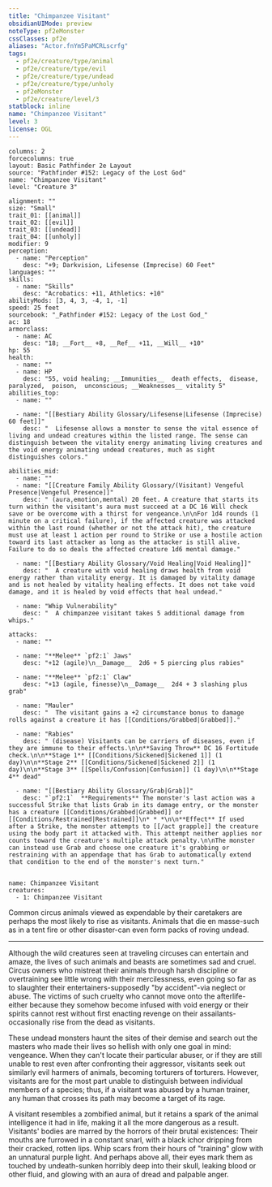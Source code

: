 ```yaml
---
title: "Chimpanzee Visitant"
obsidianUIMode: preview
noteType: pf2eMonster
cssClasses: pf2e
aliases: "Actor.fnYm5PaMCRLscrfg" 
tags:
  - pf2e/creature/type/animal
  - pf2e/creature/type/evil
  - pf2e/creature/type/undead
  - pf2e/creature/type/unholy
  - pf2eMonster
  - pf2e/creature/level/3
statblock: inline
name: "Chimpanzee Visitant"
level: 3
license: OGL
---
```


```statblock
columns: 2
forcecolumns: true
layout: Basic Pathfinder 2e Layout
source: "Pathfinder #152: Legacy of the Lost God"
name: "Chimpanzee Visitant"
level: "Creature 3"

alignment: ""
size: "Small"
trait_01: [[animal]]
trait_02: [[evil]]
trait_03: [[undead]]
trait_04: [[unholy]]
modifier: 9
perception:
  - name: "Perception"
    desc: "+9; Darkvision, Lifesense (Imprecise) 60 Feet"
languages: ""
skills:
  - name: "Skills"
    desc: "Acrobatics: +11, Athletics: +10"
abilityMods: [3, 4, 3, -4, 1, -1]
speed: 25 feet
sourcebook: "_Pathfinder #152: Legacy of the Lost God_"
ac: 18
armorclass:
  - name: AC
    desc: "18; __Fort__ +8, __Ref__ +11, __Will__ +10"
hp: 55
health:
  - name: ""
  - name: HP
    desc: "55, void healing; __Immunities__  death effects,  disease,  paralyzed,  poison,  unconscious; __Weaknesses__ vitality 5"
abilities_top:
  - name: ""

  - name: "[[Bestiary Ability Glossary/Lifesense|Lifesense (Imprecise) 60 feet]]"
    desc: "  Lifesense allows a monster to sense the vital essence of living and undead creatures within the listed range. The sense can distinguish between the vitality energy animating living creatures and the void energy animating undead creatures, much as sight distinguishes colors."

abilities_mid:
  - name: ""
  - name: "[[Creature Family Ability Glossary/(Visitant) Vengeful Presence|Vengeful Presence]]"
    desc: " (aura,emotion,mental) 20 feet. A creature that starts its turn within the visitant's aura must succeed at a DC 16 Will check save or be overcome with a thirst for vengeance.\n\nFor 1d4 rounds (1 minute on a critical failure), if the affected creature was attacked within the last round (whether or not the attack hit), the creature must use at least 1 action per round to Strike or use a hostile action toward its last attacker as long as the attacker is still alive. Failure to do so deals the affected creature 1d6 mental damage."

  - name: "[[Bestiary Ability Glossary/Void Healing|Void Healing]]"
    desc: "  A creature with void healing draws health from void energy rather than vitality energy. It is damaged by vitality damage and is not healed by vitality healing effects. It does not take void damage, and it is healed by void effects that heal undead."

  - name: "Whip Vulnerability"
    desc: "  A chimpanzee visitant takes 5 additional damage from whips."

attacks:
  - name: ""

  - name: "**Melee** `pf2:1` Jaws"
    desc: "+12 (agile)\n__Damage__  2d6 + 5 piercing plus rabies"

  - name: "**Melee** `pf2:1` Claw"
    desc: "+13 (agile, finesse)\n__Damage__  2d4 + 3 slashing plus grab"

  - name: "Mauler"
    desc: "  The visitant gains a +2 circumstance bonus to damage rolls against a creature it has [[Conditions/Grabbed|Grabbed]]."

  - name: "Rabies"
    desc: " (disease) Visitants can be carriers of diseases, even if they are immune to their effects.\n\n**Saving Throw** DC 16 Fortitude check.\n\n**Stage 1** [[Conditions/Sickened|Sickened 1]] (1 day)\n\n**Stage 2** [[Conditions/Sickened|Sickened 2]] (1 day)\n\n**Stage 3** [[Spells/Confusion|Confusion]] (1 day)\n\n**Stage 4** dead"

  - name: "[[Bestiary Ability Glossary/Grab|Grab]]"
    desc: "`pf2:1`  **Requirements** The monster's last action was a successful Strike that lists Grab in its damage entry, or the monster has a creature [[Conditions/Grabbed|Grabbed]] or [[Conditions/Restrained|Restrained]]\n* * *\n\n**Effect** If used after a Strike, the monster attempts to [[/act grapple]] the creature using the body part it attacked with. This attempt neither applies nor counts toward the creature's multiple attack penalty.\n\nThe monster can instead use Grab and choose one creature it's grabbing or restraining with an appendage that has Grab to automatically extend that condition to the end of the monster's next turn."
 
```

```encounter-table
name: Chimpanzee Visitant
creatures:
  - 1: Chimpanzee Visitant
```



Common circus animals viewed as expendable by their caretakers are perhaps the most likely to rise as visitants. Animals that die en masse-such as in a tent fire or other disaster-can even form packs of roving undead.

* * *

Although the wild creatures seen at traveling circuses can entertain and amaze, the lives of such animals and beasts are sometimes sad and cruel. Circus owners who mistreat their animals through harsh discipline or overtraining see little wrong with their mercilessness, even going so far as to slaughter their entertainers-supposedly "by accident"-via neglect or abuse. The victims of such cruelty who cannot move onto the afterlife-either because they somehow become infused with void energy or their spirits cannot rest without first enacting revenge on their assailants-occasionally rise from the dead as visitants.

These undead monsters haunt the sites of their demise and search out the masters who made their lives so hellish with only one goal in mind: vengeance. When they can't locate their particular abuser, or if they are still unable to rest even after confronting their aggressor, visitants seek out similarly evil harmers of animals, becoming torturers of torturers. However, visitants are for the most part unable to distinguish between individual members of a species; thus, if a visitant was abused by a human trainer, any human that crosses its path may become a target of its rage.

A visitant resembles a zombified animal, but it retains a spark of the animal intelligence it had in life, making it all the more dangerous as a result. Visitants' bodies are marred by the horrors of their brutal existences: Their mouths are furrowed in a constant snarl, with a black ichor dripping from their cracked, rotten lips. Whip scars from their hours of "training" glow with an unnatural purple light. And perhaps above all, their eyes mark them as touched by undeath-sunken horribly deep into their skull, leaking blood or other fluid, and glowing with an aura of dread and palpable anger.
